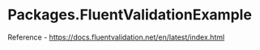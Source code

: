 # Packages.FluentValidationExample

Reference - https://docs.fluentvalidation.net/en/latest/index.html

